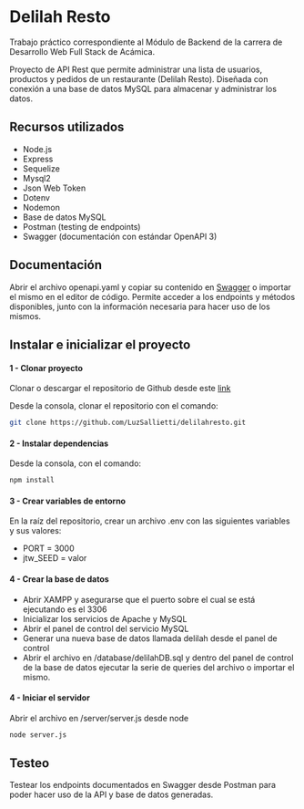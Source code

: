 # Delilah Resto

Trabajo práctico correspondiente al Módulo de Backend de la carrera de Desarrollo Web Full Stack de Acámica.

Proyecto de API Rest que permite administrar una lista de usuarios, productos y pedidos de un restaurante (Delilah Resto). Diseñada con conexión a una base de datos MySQL para almacenar y administrar los datos.

## Recursos utilizados
* Node.js
* Express
* Sequelize
* Mysql2
* Json Web Token
* Dotenv
* Nodemon
* Base de datos MySQL
* Postman (testing de endpoints)
* Swagger (documentación con estándar OpenAPI 3)

## Documentación

Abrir el archivo openapi.yaml y copiar su contenido en [Swagger](https://editor.swagger.io/#) o importar el mismo en el editor de código.
Permite acceder a los endpoints y métodos disponibles, junto con la información necesaria para hacer uso de los mismos.

## Instalar e inicializar el proyecto

#### 1 - Clonar proyecto
Clonar o descargar el repositorio de Github desde este [link](https://github.com/LuzSallietti/delilahresto.git)

Desde la consola, clonar el repositorio con el comando:

```bash
git clone https://github.com/LuzSallietti/delilahresto.git
```


#### 2 - Instalar dependencias
Desde la consola, con el comando:
```bash
npm install
```
#### 3 - Crear variables de entorno
En la raíz del repositorio, crear un archivo .env con las siguientes variables y sus valores:
* PORT = 3000
* jtw_SEED = valor

#### 4 - Crear la base de datos

* Abrir XAMPP y asegurarse que el puerto sobre el cual se está ejecutando es el 3306
* Inicializar los servicios de Apache y MySQL
* Abrir el panel de control del servicio MySQL
* Generar una nueva base de datos llamada delilah desde el panel de control
* Abrir el archivo en /database/delilahDB.sql y dentro del panel de control de la base de datos ejecutar la serie de queries del archivo o importar el mismo.

#### 4 - Iniciar el servidor
Abrir el archivo en /server/server.js desde node
```bash
node server.js
```

## Testeo
Testear los endpoints documentados en Swagger desde Postman para poder hacer uso de la API y base de datos generadas.

